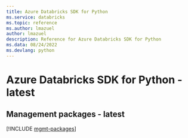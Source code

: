```yaml
---
title: Azure Databricks SDK for Python
ms.service: databricks
ms.topic: reference
ms.author: lmazuel
author: lmazuel
description: Reference for Azure Databricks SDK for Python
ms.data: 08/24/2022
ms.devlang: python
---
```

# Azure Databricks SDK for Python - latest

## Management packages - latest
[!INCLUDE [mgmt-packages](databricks-mgmt-index.md)]